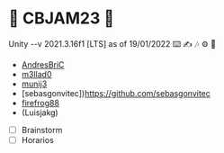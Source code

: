 # 👾 CBJAM23 👾

Unity --v 2021.3.16f1 [LTS] as of 19/01/2022
⌨️ ✍️ 🎶 ⚙️ 🎨
- [AndresBriC](https://github.com/AndresBriC)
- [m3llad0](https://github.com/m3llad0)
- [munij3](https://github.com/munij3)
- [sebasgonvitec])https://github.com/sebasgonvitec
- [firefrog88](https://github.com/Firefrog88)
- (Luisjakg)

- [ ] Brainstorm
- [ ] Horarios